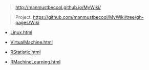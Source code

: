 


> http://manmustbecool.github.io/MyWiki/


> Project: <a href="https://github.com/manmustbecool/MyWiki/tree/gh-pages/Wiki">https://github.com/manmustbecool/MyWiki/tree/gh-pages/Wiki</a>



 * <a href="Wiki/Linux.html">Linux.html</a>
 
 * <a href="Wiki/VirtualMachine.html">VirtualMachine.html</a>

 * <a href="Wiki/RStatistic.html">RStatistic.html</a>

 * <a href="Wiki/RMachineLearning.html">RMachineLearning.html</a>


